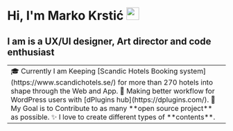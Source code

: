 # Hi, I'm Marko Krstić <img src="https://github.com/TheDudeThatCode/TheDudeThatCode/blob/master/Assets/Hi.gif" width="29px">
## I am is a UX/UI designer, Art director and code enthusiast





<table>
<tr>
  <td valign="center">
    🎓 Currently I am Keeping [Scandic Hotels Booking system](https://www.scandichotels.se/) for more than 270 hotels into shape through the Web and App.
    🌱 Making better workflow for WordPress users with [dPlugins hub](https://dplugins.com/).
    🎯 My Goal is to Contribute to as many **open source project** as possible.
    ✨ I love to create different types of **contents**.
<td >
<!-- # this is my daily.dev card, you can edit this accordingly -->
    <!-- <a href="https://app.daily.dev/Astrodevil"><img src="https://api.daily.dev/devcards/81fef2c2311f4739a063dbde61b40fe2.png?r=1fr" width="300" alt="Mr. Ånand's Dev Card"/></a> -->
  </td>

</tr>
</table>


<!--
**krstivoja/krstivoja** is a ✨ _special_ ✨ repository because its `README.md` (this file) appears on your GitHub profile.

Here are some ideas to get you started:

- 🔭 I’m currently working on ...
- 🌱 I’m currently learning ...
- 👯 I’m looking to collaborate on ...
- 🤔 I’m looking for help with ...
- 💬 Ask me about ...
- 📫 How to reach me: ...
- 😄 Pronouns: ...
- ⚡ Fun fact: ...
-->
